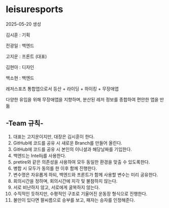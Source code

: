 # leisuresports
2025-05-20 생성

김시훈 : 기획

전광일 : 백엔드

고지운 : 프론트 (대표)

김현아 : 디자인

백소현 : 백엔드

레저스포츠 통합앱으로서 등산 + 라이딩 + 하이킹 + 무장애앱

다양한 유입을 위해 무장애앱을 지향하며, 분산된 레저 정보를 종합하여 편안한 앱을 만듦

## -Team 규칙-
1. 대표는 고지운이지만, 대장은 김시훈이 한다.
2. GitHub에 코드를 공유 시 새로운 Branch를 만들어 올린다.
3. GitHub에 코드를 공유 시 본인의 이니셜과 해당날짜를 기입한다.
4. 백엔드는 Intellij를 사용한다.
5. pretire와 같은 의존성을 사용하여 모두 동일한 환경을 맞출 수 있도록한다.
6. 병합 시 모두가 동의를 한 이후 함께 진행한다.
7. 변수명은 자유롭게 하되, 백엔드와 프론트가 함께 사용할 변수는 미리 공유한다.
8. 회의시간을 정하며, 회의시간에 지각 및 불참하지 않는다.
9. 서로 비난하지 않고, 서로에게 굴복하지 않는다.
10. 수직적인 듯하지만, 수평적인 구조로 기울어진 운동장 형식으로 진행한다.
11. 불만이 있다면 팔씨름으로 승부를 보고, 패자는 승자를 인정해준다.
